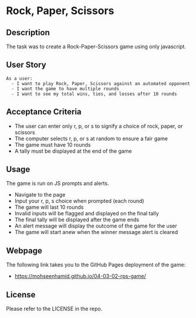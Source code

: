# Rock, Paper, Scissors

## Description

The task was to create a Rock-Paper-Scissors game using only javascript.

## User Story

```
As a user:
  - I want to play Rock, Paper, Scissors against an automated opponent
  - I want the game to have multiple rounds
  - I want to see my total wins, ties, and losses after 10 rounds
```

## Acceptance Criteria

- The user can enter only r, p, or s to signify a choice of rock, paper, or scissors
- The computer selects r, p, or s at random to ensure a fair game
- The game must have 10 rounds
- A tally must be displayed at the end of the game

## Usage

The game is run on JS prompts and alerts.

- Navigate to the page
- Input your r, p, s choice when prompted (each round)
- The game will last 10 rounds
- Invalid inputs will be flagged and displayed on the final tally
- The final tally will be displayed after the game ends
- An alert message will display the outcome of the game for the user
- The game will start anew when the winner message alert is cleared

## Webpage

The following link takes you to the GitHub Pages deployment of the game:

- https://mohseenhamid.github.io/04-03-02-rps-game/

## License

Please refer to the LICENSE in the repo.
